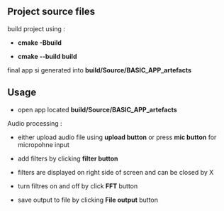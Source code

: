 ## Project source files

build project using :

- **cmake -Bbuild**

- **cmake --build build**

final app si generated into **build/Source/BASIC_APP_artefacts**

## Usage

- open app located **build/Source/BASIC_APP_artefacts**

Audio processing :

- either upload audio file using **upload button** or press **mic button** for micropohne input

- add filters by clicking **filter button**

- filters are displayed on right side of screen and can be closed by X

- turn filtres on and off by click **FFT** button

- save output to file by clicking **File output** button